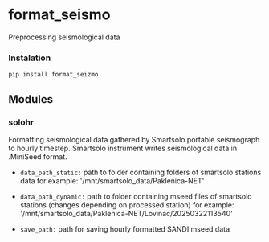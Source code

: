 # format_seismo
Preprocessing seismological data

### Instalation
```
pip install format_seizmo
```

## Modules

### solohr
Formatting seismological data gathered by Smartsolo portable seismograph to hourly timestep.
Smartsolo instrument writes seismological data in .MiniSeed format.


* `data_path_static:`   path to folder containing folders of smartsolo stations data
                        for example: '/mnt/smartsolo_data/Paklenica-NET'

* `data_path_dynamic:`  path to folder containing mseed files of smartsolo stations (changes depending on processed station)
                        for example:    '/mnt/smartsolo_data/Paklenica-NET/Lovinac/20250322113540'

* `save_path:`          path for saving hourly formatted SANDI mseed data

